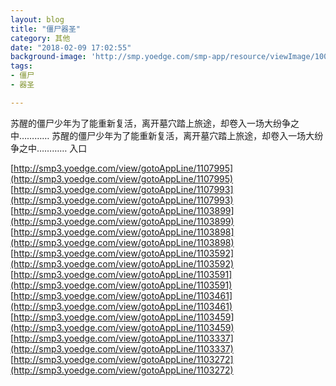 ```yaml
---
layout: blog
title: "僵尸器圣"
category: 其他
date: "2018-02-09 17:02:55"
background-image: 'http://smp.yoedge.com/smp-app/resource/viewImage/1003450appline.png'
tags:
- 僵尸
- 器圣

---
```

苏醒的僵尸少年为了能重新复活，离开墓穴踏上旅途，却卷入一场大纷争之中…………
苏醒的僵尸少年为了能重新复活，离开墓穴踏上旅途，却卷入一场大纷争之中…………
入口

[http://smp3.yoedge.com/view/gotoAppLine/1107995](http://smp3.yoedge.com/view/gotoAppLine/1107995)
[http://smp3.yoedge.com/view/gotoAppLine/1107993](http://smp3.yoedge.com/view/gotoAppLine/1107993)
[http://smp3.yoedge.com/view/gotoAppLine/1103899](http://smp3.yoedge.com/view/gotoAppLine/1103899)
[http://smp3.yoedge.com/view/gotoAppLine/1103898](http://smp3.yoedge.com/view/gotoAppLine/1103898)
[http://smp3.yoedge.com/view/gotoAppLine/1103592](http://smp3.yoedge.com/view/gotoAppLine/1103592)
[http://smp3.yoedge.com/view/gotoAppLine/1103591](http://smp3.yoedge.com/view/gotoAppLine/1103591)
[http://smp3.yoedge.com/view/gotoAppLine/1103461](http://smp3.yoedge.com/view/gotoAppLine/1103461)
[http://smp3.yoedge.com/view/gotoAppLine/1103459](http://smp3.yoedge.com/view/gotoAppLine/1103459)
[http://smp3.yoedge.com/view/gotoAppLine/1103337](http://smp3.yoedge.com/view/gotoAppLine/1103337)
[http://smp3.yoedge.com/view/gotoAppLine/1103272](http://smp3.yoedge.com/view/gotoAppLine/1103272)

        
